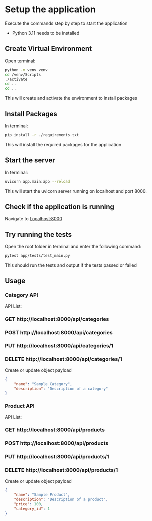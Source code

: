 # Setup the application
Execute the commands step by step to start the application
- Python 3.11 needs to be installed

## Create Virtual Environment
Open terminal:

```bash
python -m venv venv
cd /venv/Scripts
./activate
cd ..
cd ..
```

This will create and activate the environment to install packages

## Install Packages
In terminal:

```bash
pip install -r ./requirements.txt
```
This will install the required packages for the application

## Start the server
In terminal:

```bash
uvicorn app.main:app --reload
```
This will start the uvicorn server running on localhost and port 8000.

## Check if the application is running
Navigate to [Localhost:8000](http://localhost:8000)

## Try running the tests
Open the root folder in terminal and enter the following command:

```bash
pytest app/tests/test_main.py
```
This should run the tests and output if the tests passed or failed

## Usage
### Category API
API List:
### GET http://localhost:8000/api/categories
### POST http://localhost:8000/api/categories
### PUT http://localhost:8000/api/categories/1
### DELETE http://localhost:8000/api/categories/1
Create or update object payload
```json
{
    "name": "Sample Category",
    "description": "Description of a category"
}
```

### Product API
API List:
### GET http://localhost:8000/api/products
### POST http://localhost:8000/api/products
### PUT http://localhost:8000/api/products/1
### DELETE http://localhost:8000/api/products/1
Create or update object payload
```json
{
    "name": "Sample Product",
    "description": "Description of a product",
    "price": 100,
    "category_id": 1
}
```